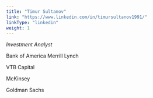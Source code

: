 ```yaml
---
title: "Timur Sultanov"
link: "https://www.linkedin.com/in/timursultanov1991/"
linkType: "linkedin"
weight: 1
---
```

*Investment Analyst* 

Bank of America Merrill Lynch

VTB Capital

McKinsey

Goldman Sachs

